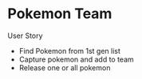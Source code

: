 # Pokemon Team

User Story
- Find Pokemon from 1st gen list
- Capture pokemon and add to team
- Release one or all pokemon